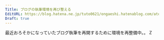 ```yaml
---
Title: ブログの執筆環境を再び整える
EditURL: https://blog.hatena.ne.jp/tuto0621/ongaeshi.hatenablog.com/atom/entry/6801883189096858238
Draft: true
---
```


最近おろそかになっていたブログ執筆を再開するために環境を再整備中。。
Z
